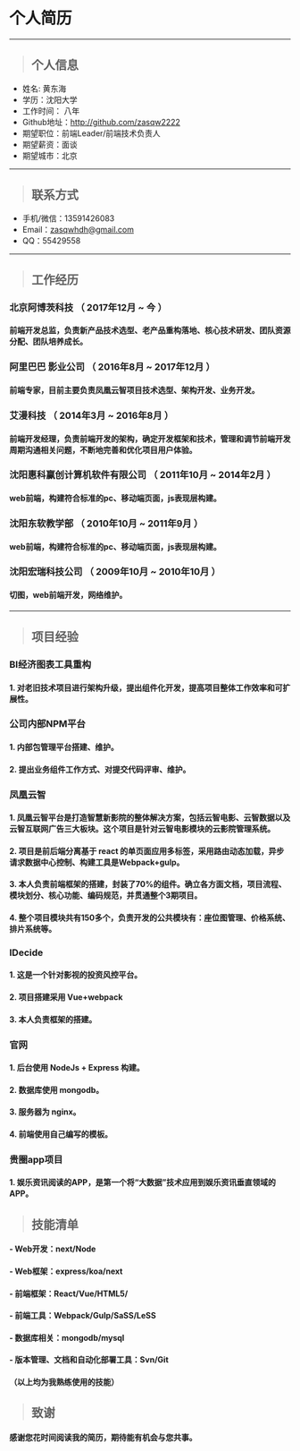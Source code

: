 # 个人简历

---

>  ## 个人信息
- 姓名: 黄东海
- 学历：沈阳大学
- 工作时间： 八年
- Github地址：http://github.com/zasqw2222
- 期望职位：前端Leader/前端技术负责人
- 期望薪资：面谈
- 期望城市：北京

---
>  ## 联系方式
- 手机/微信：13591426083
- Email：zasqwhdh@gmail.com
- QQ：55429558

---
> ## 工作经历
### 北京阿博茨科技 （ 2017年12月 ~ 今 ）
#### 前端开发总监，负责新产品技术选型、老产品重构落地、核心技术研发、团队资源分配、团队培养成长。
### 阿里巴巴 影业公司 （ 2016年8月 ~ 2017年12月 ）
#### 前端专家，目前主要负责凤凰云智项目技术选型、架构开发、业务开发。
### 艾漫科技 （ 2014年3月 ~ 2016年8月 ）
#### 前端开发经理，负责前端开发的架构，确定开发框架和技术，管理和调节前端开发周期沟通相关问题，不断地完善和优化项目用户体验。
### 沈阳惠科赢创计算机软件有限公司 （ 2011年10月 ~ 2014年2月 ）
#### web前端，构建符合标准的pc、移动端页面，js表现层构建。
### 沈阳东软教学部 （ 2010年10月 ~ 2011年9月 ）
#### web前端，构建符合标准的pc、移动端页面，js表现层构建。
### 沈阳宏瑞科技公司 （ 2009年10月 ~ 2010年10月 ）
#### 切图，web前端开发，网络维护。
---
> ## 项目经验
### BI经济图表工具重构
#### 1. 对老旧技术项目进行架构升级，提出组件化开发，提高项目整体工作效率和可扩展性。
### 公司内部NPM平台
#### 1. 内部包管理平台搭建、维护。
#### 2. 提出业务组件工作方式、对提交代码评审、维护。
### 凤凰云智
#### 1. 凤凰云智平台是打造智慧新影院的整体解决方案，包括云智电影、云智数据以及云智互联网广告三大板块。这个项目是针对云智电影模块的云影院管理系统。
#### 2. 项目是前后端分离基于 react 的单页面应用多标签，采用路由动态加载，异步请求数据中心控制、构建工具是Webpack+gulp。
#### 3. 本人负责前端框架的搭建，封装了70%的组件。确立各方面文档，项目流程、模块划分、核心功能、编码规范，并贯通整个3期项目。
#### 4. 整个项目模块共有150多个，负责开发的公共模块有：座位图管理、价格系统、排片系统等。 

### IDecide
#### 1. 这是一个针对影视的投资风控平台。
#### 2. 项目搭建采用 Vue+webpack
#### 3. 本人负责框架的搭建。

### 官网
#### 1. 后台使用 NodeJs + Express 构建。
#### 2. 数据库使用 mongodb。
#### 3. 服务器为 nginx。
#### 4. 前端使用自己编写的模板。

### 贵圈app项目
#### 1. 娱乐资讯阅读的APP，是第一个将“大数据”技术应用到娱乐资讯垂直领域的APP。

> ## 技能清单

#### - Web开发：next/Node
#### - Web框架：express/koa/next
#### - 前端框架：React/Vue/HTML5/
#### - 前端工具：Webpack/Gulp/SaSS/LeSS
#### - 数据库相关：mongodb/mysql
#### - 版本管理、文档和自动化部署工具：Svn/Git
#### （以上均为我熟练使用的技能）
> ## 致谢

#### 感谢您花时间阅读我的简历，期待能有机会与您共事。

